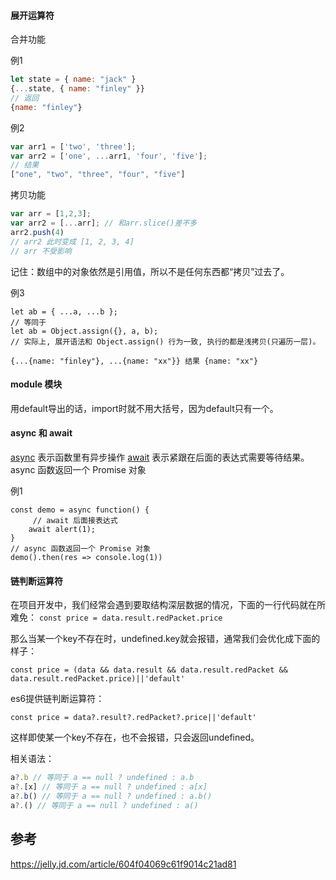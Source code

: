 ####  展开运算符

合并功能

例1
```javascript
let state = { name: "jack" }
{...state, { name: "finley" }}
// 返回
{name: "finley"}
```
例2
```javascript
var arr1 = ['two', 'three'];
var arr2 = ['one', ...arr1, 'four', 'five'];
// 结果
["one", "two", "three", "four", "five"]
```

拷贝功能
```javascript
var arr = [1,2,3];
var arr2 = [...arr]; // 和arr.slice()差不多
arr2.push(4)
// arr2 此时变成 [1, 2, 3, 4]
// arr 不受影响

```
记住：数组中的对象依然是引用值，所以不是任何东西都“拷贝”过去了。

例3

```ecmascript 6
let ab = { ...a, ...b };
// 等同于
let ab = Object.assign({}, a, b);
// 实际上, 展开语法和 Object.assign() 行为一致, 执行的都是浅拷贝(只遍历一层)。 

{...{name: "finley"}, ...{name: "xx"}} 结果 {name: "xx"}
```

#### module 模块
用default导出的话，import时就不用大括号，因为default只有一个。

#### async 和 await

[async](https://developer.mozilla.org/zh-CN/docs/Web/JavaScript/Reference/Operators/async%E5%85%81%E8%AE%B8%E5%A3%B0%E6%98%8E%E4%B8%80%E4%B8%AA%E5%87%BD%E6%95%B0%E4%B8%BA%E4%B8%80%E4%B8%AA%E5%8C%85%E5%90%AB%E5%BC%82%E6%AD%A5%E6%93%8D%E4%BD%9C%E7%9A%84%E5%87%BD%E6%95%B0) 表示函数里有异步操作
[await](https://developer.mozilla.org/zh-CN/docs/Web/JavaScript/Reference/Operators/await)  表示紧跟在后面的表达式需要等待结果。
async 函数返回一个 Promise 对象

例1
```
const demo = async function() {
     // await 后面接表达式
	await alert(1);
}
// async 函数返回一个 Promise 对象
demo().then(res => console.log(1))

```

#### 链判断运算符
在项目开发中，我们经常会遇到要取结构深层数据的情况，下面的一行代码就在所难免：
`const price = data.result.redPacket.price`

那么当某一个key不存在时，undefined.key就会报错，通常我们会优化成下面的样子：

`const price = (data && data.result && data.result.redPacket && data.result.redPacket.price)||'default'`

es6提供链判断运算符：

`const price = data?.result?.redPacket?.price||'default'`

这样即使某一个key不存在，也不会报错，只会返回undefined。

相关语法：

```javascript
a?.b // 等同于 a == null ? undefined : a.b
a?.[x] // 等同于 a == null ? undefined : a[x]
a?.b() // 等同于 a == null ? undefined : a.b()
a?.() // 等同于 a == null ? undefined : a()
```



## 参考

https://jelly.jd.com/article/604f04069c61f9014c21ad81
